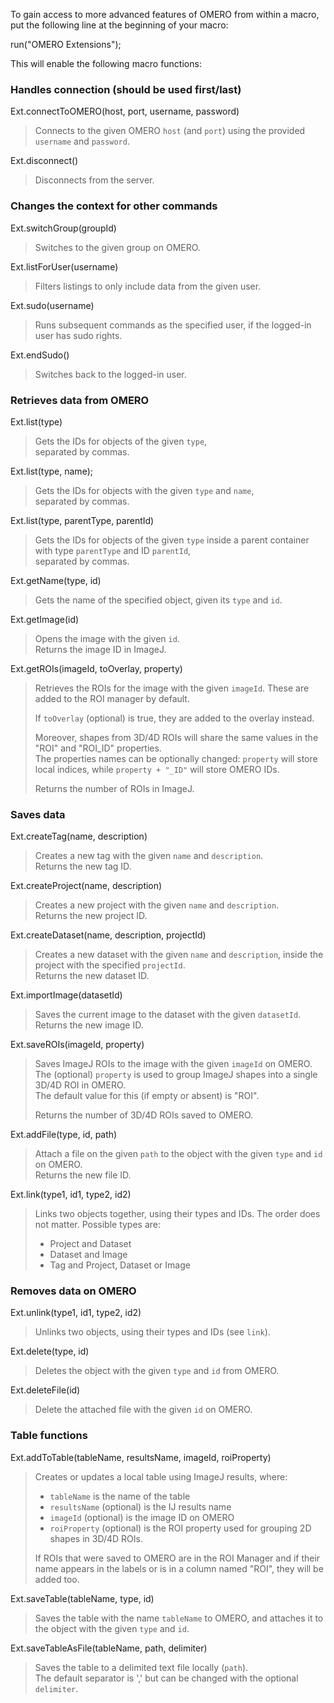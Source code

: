 To gain access to more advanced features of OMERO
from within a macro, put the following line at the
beginning of your macro:

run("OMERO Extensions");

This will enable the following macro functions:


### Handles connection (should be used first/last) ###

Ext.connectToOMERO(host, port, username, password)
> Connects to the given OMERO `host` (and `port`) 
> using the provided `username` and `password`.

Ext.disconnect()
> Disconnects from the server.


### Changes the context for other commands ###

Ext.switchGroup(groupId)
> Switches to the given group on OMERO.

Ext.listForUser(username)
> Filters listings to only include data from the given user.

Ext.sudo(username)
> Runs subsequent commands as the specified user, 
> if the logged-in user has sudo rights.

Ext.endSudo()
> Switches back to the logged-in user.


### Retrieves data from OMERO ###

Ext.list(type)
> Gets the IDs for objects of the given `type`,  
> separated by commas.

Ext.list(type, name);
> Gets the IDs for objects with the given `type` and `name`,  
> separated by commas.

Ext.list(type, parentType, parentId)
> Gets the IDs for objects of the given `type` 
> inside a parent container with type `parentType` and ID `parentId`,  
> separated by commas.

Ext.getName(type, id)
> Gets the name of the specified object, given its `type` and `id`.

Ext.getImage(id)
> Opens the image with the given `id`.  
> Returns the image ID in ImageJ.

Ext.getROIs(imageId, toOverlay, property)
> Retrieves the ROIs for the image with the given `imageId`.
> These are added to the ROI manager by default.
> 
> If `toOverlay` (optional) is true,
> they are added to the overlay instead.
> 
> Moreover, shapes from 3D/4D ROIs will share the same values
> in the "ROI" and "ROI_ID" properties.  
> The properties names can be optionally changed:
> `property` will store local indices,
> while `property + "_ID"` will store OMERO IDs.  
> 
> Returns the number of ROIs in ImageJ.


### Saves data ###

Ext.createTag(name, description)
> Creates a new tag with the given `name` and `description`.  
> Returns the new tag ID.

Ext.createProject(name, description)
> Creates a new project with the given `name` and `description`.  
> Returns the new project ID.

Ext.createDataset(name, description, projectId)
> Creates a new dataset with the given `name` and `description`,
> inside the project with the specified `projectId`.  
> Returns the new dataset ID.

Ext.importImage(datasetId)
> Saves the current image to the dataset with the given `datasetId`.  
> Returns the new image ID.

Ext.saveROIs(imageId, property)
> Saves ImageJ ROIs to the image with the given `imageId` on OMERO.  
> The (optional) `property` is used to group ImageJ shapes
> into a single 3D/4D ROI in OMERO.  
> The default value for this (if empty or absent) is "ROI".
> 
> Returns the number of 3D/4D ROIs saved to OMERO.

Ext.addFile(type, id, path)
> Attach a file on the given `path`
> to the object with the given `type` and `id` on OMERO.  
> Returns the new file ID.

Ext.link(type1, id1, type2, id2)
> Links two objects together, using their types and IDs. 
> The order does not matter.
> Possible types are:
>   * Project and Dataset
>   * Dataset and Image
>   * Tag and Project, Dataset or Image


### Removes data on OMERO ###

Ext.unlink(type1, id1, type2, id2)
> Unlinks two objects, using their types and IDs (see `link`).

Ext.delete(type, id)
> Deletes the object with the given `type` and `id` from OMERO.

Ext.deleteFile(id)
> Delete the attached file with the given `id` on OMERO.


### Table functions ###

Ext.addToTable(tableName, resultsName, imageId, roiProperty)
> Creates or updates a local table using ImageJ results, where:
>   * `tableName` is the name of the table
>   * `resultsName` (optional) is the IJ results name
>   * `imageId` (optional) is the image ID on OMERO
>   * `roiProperty` (optional) is the ROI property used
>     for grouping 2D shapes in 3D/4D ROIs.
> 
> If ROIs that were saved to OMERO are in the ROI Manager 
> and if their name appears in the labels 
> or is in a column named "ROI", they will be added too.

Ext.saveTable(tableName, type, id)
> Saves the table with the name `tableName` to OMERO, 
> and attaches it to the object with the given `type` and `id`.

Ext.saveTableAsFile(tableName, path, delimiter)
> Saves the table to a delimited text file locally (`path`).  
> The default separator is ',' but can be changed with
> the optional `delimiter`.
